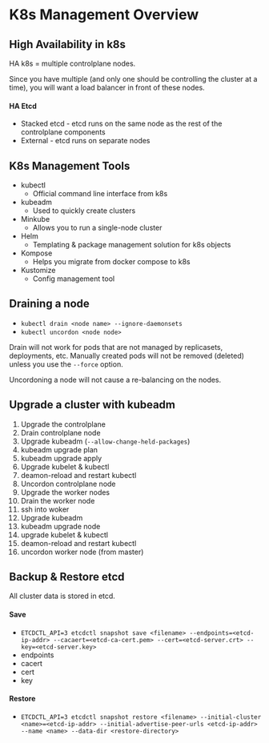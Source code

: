 # K8s Management Overview

## High Availability in k8s

HA k8s = multiple controlplane nodes.

Since you have multiple (and only one should be controlling the cluster at a time),
you will want a load balancer in front of these nodes.

#### HA Etcd
- Stacked etcd - etcd runs on the same node as the rest of the controlplane components
- External - etcd runs on separate nodes

## K8s Management Tools
- kubectl
  - Official command line interface from k8s
- kubeadm
  - Used to quickly create clusters
- Minkube
  - Allows you to run a single-node cluster
- Helm
  - Templating & package management solution for k8s objects
- Kompose
  - Helps you migrate from docker compose to k8s
- Kustomize
  - Config management tool

## Draining a node
- `kubectl drain <node name> --ignore-daemonsets`
- `kubectl uncordon <node node>`

Drain will not work for pods that are not managed by replicasets, deployments, etc. Manually created pods will not be removed (deleted) unless you use the `--force` option.

Uncordoning a node will not cause a re-balancing on the nodes.

## Upgrade a cluster with kubeadm

1. Upgrade the controlplane
  1. Drain controlplane node
  2. Upgrade kubeadm (`--allow-change-held-packages`)
  3. kubeadm upgrade plan <version>
  4. kubeadm upgrade apply <version>
  5. Upgrade kubelet & kubectl
  6. deamon-reload and restart kubectl
  7. Uncordon controlplane node
2. Upgrade the worker nodes
  1. Drain the worker node
  2. ssh into woker
  3. Upgrade kubeadm
  4. kubeadm upgrade node
  5. upgrade kubelet & kubectl
  6. deamon-reload and restart kubectl
  7. uncordon worker node (from master)

## Backup & Restore etcd
All cluster data is stored in etcd.

#### Save
- `ETCDCTL_API=3 etcdctl snapshot save <filename> --endpoints=<etcd-ip-addr> --cacaert=<etcd-ca-cert.pem> --cert=<etcd-server.crt> --key=<etcd-server.key>`
- endpoints
- cacert
- cert
- key

#### Restore
- `ETCDCTL_API=3 etcdctl snapshot restore <filename> --initial-cluster <name>=<etcd-ip-addr> --initial-advertise-peer-urls <etcd-ip-addr> --name <name> --data-dir <restore-directory>`
